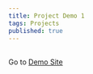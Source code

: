 ```yaml
---
title: Project Demo 1
tags: Projects
published: true
---
```



<br>
Go to <a href="http://nintyning2.asuscomm.com">Demo Site</a>
